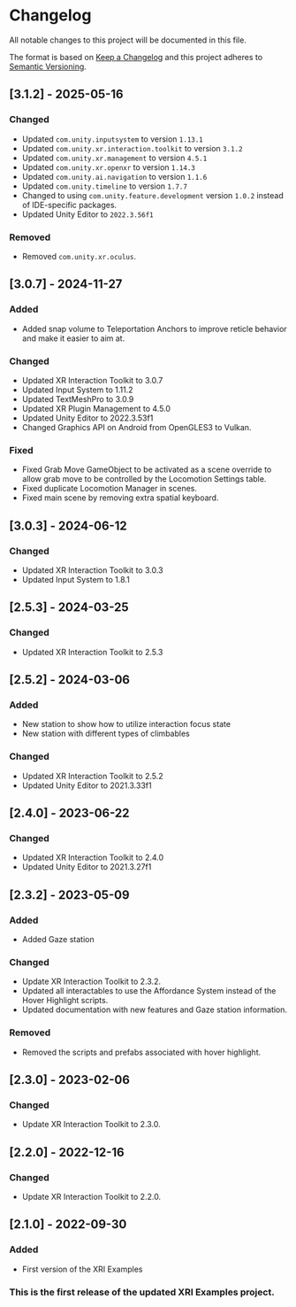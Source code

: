 # Changelog
All notable changes to this project will be documented in this file.

The format is based on [Keep a Changelog](http://keepachangelog.com/en/1.0.0/)
and this project adheres to [Semantic Versioning](http://semver.org/spec/v2.0.0.html).

<!-- Headers should be listed in this order: Added, Changed, Deprecated, Removed, Fixed, Security -->
## [3.1.2] - 2025-05-16

### Changed
- Updated `com.unity.inputsystem` to version `1.13.1`
- Updated `com.unity.xr.interaction.toolkit` to version `3.1.2`
- Updated `com.unity.xr.management` to version `4.5.1`
- Updated `com.unity.xr.openxr` to version `1.14.3`
- Updated `com.unity.ai.navigation` to version `1.1.6`
- Updated `com.unity.timeline` to version `1.7.7`
- Changed to using `com.unity.feature.development` version `1.0.2` instead of IDE-specific packages.
- Updated Unity Editor to `2022.3.56f1`

### Removed
- Removed `com.unity.xr.oculus`.

## [3.0.7] - 2024-11-27

### Added
- Added snap volume to Teleportation Anchors to improve reticle behavior and make it easier to aim at.

### Changed
- Updated XR Interaction Toolkit to 3.0.7
- Updated Input System to 1.11.2
- Updated TextMeshPro to 3.0.9
- Updated XR Plugin Management to 4.5.0
- Updated Unity Editor to 2022.3.53f1
- Changed Graphics API on Android from OpenGLES3 to Vulkan.

### Fixed
- Fixed Grab Move GameObject to be activated as a scene override to allow grab move to be controlled by the Locomotion Settings table.
- Fixed duplicate Locomotion Manager in scenes.
- Fixed main scene by removing extra spatial keyboard.

## [3.0.3] - 2024-06-12

### Changed
- Updated XR Interaction Toolkit to 3.0.3
- Updated Input System to 1.8.1

## [2.5.3] - 2024-03-25

### Changed
 - Updated XR Interaction Toolkit to 2.5.3

## [2.5.2] - 2024-03-06

### Added
 - New station to show how to utilize interaction focus state
 - New station with different types of climbables

### Changed
 - Updated XR Interaction Toolkit to 2.5.2
 - Updated Unity Editor to 2021.3.33f1

## [2.4.0] - 2023-06-22

### Changed
 - Updated XR Interaction Toolkit to 2.4.0
 - Updated Unity Editor to 2021.3.27f1

## [2.3.2] - 2023-05-09
### Added
 - Added Gaze station

### Changed
 - Update XR Interaction Toolkit to 2.3.2.
 - Updated all interactables to use the Affordance System instead of the Hover Highlight scripts.
 - Updated documentation with new features and Gaze station information.

### Removed
- Removed the scripts and prefabs associated with hover highlight.

## [2.3.0] - 2023-02-06
### Changed
 - Update XR Interaction Toolkit to 2.3.0.

## [2.2.0] - 2022-12-16
### Changed
 - Update XR Interaction Toolkit to 2.2.0.

## [2.1.0] - 2022-09-30
### Added
 - First version of the XRI Examples

### This is the first release of the updated XRI Examples project.
